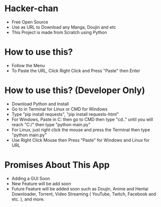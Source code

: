 # Hacker-chan


- Free Open Source
- Use as URL to Download any Manga, Doujin and etc
- This Project is made from Scratch using Python

# How to use this? 

- Follow the Menu 
- To Paste the URL, Click Right Click and Press "Paste" then Enter

# How to use this? (Developer Only)

- Download Python and Install
- Go to in Terminal for Linux or CMD for Windows
- Type "pip install requests", "pip install requests-html"
- For Windows, Paste in C: then go to CMD then type "cd.." until you will reach "C:/" then type "python main.py"
- For Linux, just right click the mouse and press the Terminal then type "python main.py"
- Use Right Click Mouse then Press "Paste" for Windows and Linux for URL

# Promises About This App


- Adding a GUI Soon
- New Feature will be add soon
- Future Feature will be added soon such as Doujin, Anime and Hentai Downloader, Torrent, Video Streaming ( YouTube, Twitch, Facebook and etc. ), and more.

